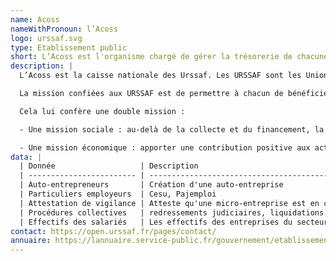 ```yaml
---
name: Acoss
nameWithPronoun: l’Acoss
logo: urssaf.svg
type: Etablissement public
short: L’Acoss est l'organisme chargé de gérer la trésorerie de chacune des branches du système de Sécurité sociale français et de superviser la branche « recouvrement » avec notamment le réseau des Urssaf.
description: |
  L’Acoss est la caisse nationale des Urssaf. Les URSSAF sont les Unions de Recouvrement des cotisations de Sécurité Sociale et d’Allocations Familiales. Ce sont des organismes privés chargés d'une mission de service public, relevant de la branche « recouvrement » du régime général de la sécurité sociale.

  La mission confiées aux URSSAF est de permettre à chacun de bénéficier d’une protection sociale, en cotisant selon ses moyens et en recevant selon ses besoins.

  Cela lui confère une double mission :

  - Une mission sociale : au-delà de la collecte et du financement, la branche est garante de la fiabilité des données sociales ouvrant les droits aux prestations. Elle garantit aux travailleurs de bénéficier d’une protection sociale en assurant l’exercice de l’emploi dans un cadre légal.

  - Une mission économique : apporter une contribution positive aux activités économiques, en facilitant l’accomplissement des démarches des entrepreneurs et des employeurs, en leur permettant ainsi de se consacrer à leurs activités et en garantissant le respect des règles sociales indispensable à une concurrence équitable.
data: |
  | Donnée                   | Description                                                                                      |
  | ------------------------ | ------------------------------------------------------------------------------------------------ |
  | Auto-entrepreneurs       | Création d'une auto-entreprise                                                                   |
  | Particuliers employeurs  | Cesu, Pajemploi                                                                                  |
  | Attestation de vigilance | Atteste qu'une micro-entreprise est en conformité vis a vis de ses cotisations sociales          |
  | Procédures collectives   | redressements judiciaires, liquidations judiciaires, sauvegardes, au niveau de la France entière |
  | Effectifs des salariés   | Les effectifs des entreprises du secteur privé                                                   |
contact: https://open.urssaf.fr/pages/contact/
annuaire: https://lannuaire.service-public.fr/gouvernement/etablissement-public_165739
---
```

